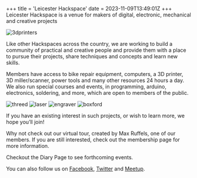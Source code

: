 +++
title = 'Leicester Hackspace'
date = 2023-11-09T13:49:01Z
+++
Leicester Hackspace is a venue for makers of digital, electronic, mechanical and creative projects

![3dprinters](/img/placeholder.jpg)

Like other Hackspaces across the country, we are working to build a community of practical and creative people and provide them with a place to pursue their projects, share techniques and concepts and learn new skills.

Members have access to bike repair equipment, computers, a 3D printer, 3D miller/scanner, power tools and many other resources 24 hours a day. We also run special courses and events, in programming, arduino, electronics, soldering, and more, which are open to members of the public.

![threed](/img/placeholder.jpg)
![laser](/img/placeholder.jpg)
![engraver](/img/placeholder.jpg)
![boxford](/img/placeholder.jpg)

If you have an existing interest in such projects, or wish to learn more, we hope you’ll join!

Why not check out our virtual tour, created by Max Ruffels, one of our members. If you are still interested, check out the membership page for more information. 

[//]: # (YouTube embed to https://youtu.be/kRIESLI5iy8 to go here)

Checkout the Diary Page to see forthcoming events.

You can also follow us on [Facebook](https://www.facebook.com/LeicesterHackspace), [Twitter](https://twitter.com/LeicesterHack) and [Meetup](https://www.meetup.com/).